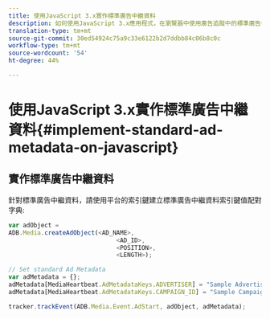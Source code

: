 ```yaml
---
title: 使用JavaScript 3.x實作標準廣告中繼資料
description: 如何使用JavaScript 3.x應用程式，在瀏覽器中使用廣告追蹤中的標準廣告中繼資料。
translation-type: tm+mt
source-git-commit: 30ed54924c75a9c33e6122b2d7ddbb84c06b8c0c
workflow-type: tm+mt
source-wordcount: '54'
ht-degree: 44%

---
```



# 使用JavaScript 3.x實作標準廣告中繼資料{#implement-standard-ad-metadata-on-javascript}

## 實作標準廣告中繼資料

針對標準廣告中繼資料，請使用平台的索引鍵建立標準廣告中繼資料索引鍵值配對字典:

```js
var adObject =
ADB.Media.createAdObject(<AD_NAME>,
                              <AD_ID>,
                              <POSITION>,
                              <LENGTH>);

// Set standard Ad Metadata
var adMetadata = {};
adMetadata[MediaHeartbeat.AdMetadataKeys.ADVERTISER] = "Sample Advertiser";
adMetadata[MediaHeartbeat.AdMetadataKeys.CAMPAIGN_ID] = "Sample Campaign";

tracker.trackEvent(ADB.Media.Event.AdStart, adObject, adMetadata);
```
